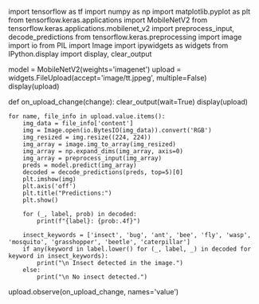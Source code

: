 import tensorflow as tf
import numpy as np
import matplotlib.pyplot as plt
from tensorflow.keras.applications import MobileNetV2
from tensorflow.keras.applications.mobilenet_v2 import preprocess_input, decode_predictions
from tensorflow.keras.preprocessing import image
import io
from PIL import Image
import ipywidgets as widgets
from IPython.display import display, clear_output

model = MobileNetV2(weights='imagenet')
upload = widgets.FileUpload(accept='image/tt.jppeg', multiple=False)
display(upload)

def on_upload_change(change):
    clear_output(wait=True)
    display(upload)

    for name, file_info in upload.value.items():
        img_data = file_info['content']
        img = Image.open(io.BytesIO(img_data)).convert('RGB')
        img_resized = img.resize((224, 224))
        img_array = image.img_to_array(img_resized)
        img_array = np.expand_dims(img_array, axis=0)
        img_array = preprocess_input(img_array)
        preds = model.predict(img_array)
        decoded = decode_predictions(preds, top=5)[0]
        plt.imshow(img)
        plt.axis('off')
        plt.title("Predictions:")
        plt.show()

        for (_, label, prob) in decoded:
            print(f"{label}: {prob:.4f}")

        insect_keywords = ['insect', 'bug', 'ant', 'bee', 'fly', 'wasp', 'mosquito', 'grasshopper', 'beetle', 'caterpillar']
        if any(keyword in label.lower() for (_, label, _) in decoded for keyword in insect_keywords):
            print("\n Insect detected in the image.")
        else:
            print("\n No insect detected.")

upload.observe(on_upload_change, names='value')
